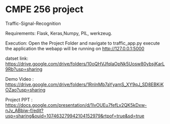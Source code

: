 # CMPE 256 project
Traffic-Signal-Recognition

Requirements: Flask, Keras,Numpy, PIL, werkzeug.

Execution:
Open the Project Folder and navigate to traffic_app.py 
execute the application
the webapp will be running on http://127.0.0.1:5000

datset link: https://drive.google.com/drive/folders/10oQHVJfqlaOpNk5Uosw80ybsjKarL9Rb?usp=sharing

Demo Video : https://drive.google.com/drive/folders/1RnlnMb7aYyamS_XY9qJ_SD8EBKiKOZao?usp=sharing

Project PPT : https://docs.google.com/presentation/d/1lvOUEu7fefLv2QK5kDxw-nJv_ABbiw-f/edit?usp=sharing&ouid=107463279942104152979&rtpof=true&sd=true

 
